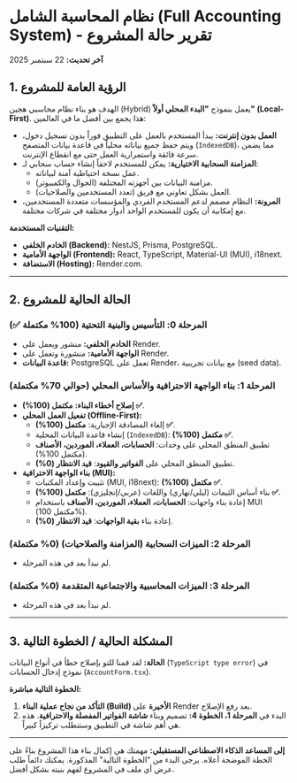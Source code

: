 # نظام المحاسبة الشامل (Full Accounting System) - تقرير حالة المشروع

**آخر تحديث:** 22 سبتمبر 2025

## 1. الرؤية العامة للمشروع

الهدف هو بناء نظام محاسبي هجين (Hybrid) يعمل بنموذج **"البدء المحلي أولاً" (Local-First)**. هذا يجمع بين أفضل ما في العالمين:

*   **العمل بدون إنترنت:** يبدأ المستخدم بالعمل على التطبيق فوراً بدون تسجيل دخول، ويتم حفظ جميع بياناته محلياً في قاعدة بيانات المتصفح (`IndexedDB`)، مما يضمن سرعة فائقة واستمرارية العمل حتى مع انقطاع الإنترنت.
*   **المزامنة السحابية الاختيارية:** يمكن للمستخدم لاحقاً إنشاء حساب سحابي لـ:
    *   عمل نسخة احتياطية آمنة لبياناته.
    *   مزامنة البيانات بين أجهزته المختلفة (الجوال والكمبيوتر).
    *   العمل بشكل تعاوني مع فريق (تعدد المستخدمين والصلاحيات).
*   **المرونة:** النظام مصمم لدعم المستخدم الفردي والمؤسسات متعددة المستخدمين، مع إمكانية أن يكون للمستخدم الواحد أدوار مختلفة في شركات مختلفة.

**التقنيات المستخدمة:**
*   **الخادم الخلفي (Backend):** NestJS, Prisma, PostgreSQL.
*   **الواجهة الأمامية (Frontend):** React, TypeScript, Material-UI (MUI), i18next.
*   **الاستضافة (Hosting):** Render.com.

---

## 2. الحالة الحالية للمشروع

### المرحلة 0: التأسيس والبنية التحتية (100% مكتملة ✅)
*   **الخادم الخلفي:** منشور ويعمل على Render.
*   **الواجهة الأمامية:** منشورة وتعمل على Render.
*   **قاعدة البيانات:** PostgreSQL تعمل على Render، مع بيانات تجريبية (seed data).

### المرحلة 1: بناء الواجهة الاحترافية والأساس المحلي (حوالي 70% مكتملة)
*   **إصلاح أخطاء البناء:** **مكتمل (100%) ✅**.
*   **تفعيل العمل المحلي (Offline-First):**
    *   إلغاء المصادقة الإجبارية: **مكتمل (100%) ✅**.
    *   إنشاء قاعدة البيانات المحلية (`IndexedDB`): **مكتمل (100%) ✅**.
    *   تطبيق المنطق المحلي على وحدات: **الحسابات، العملاء، الموردين، الأصناف** (مكتمل 100%).
    *   تطبيق المنطق المحلي على **الفواتير والقيود**: **قيد الانتظار (0%)**.
*   **بناء الواجهة الاحترافية (MUI):**
    *   تثبيت وإعداد المكتبات (MUI, i18next): **مكتمل (100%) ✅**.
    *   بناء أساس الثيمات (ليلي/نهاري) واللغات (عربي/إنجليزي): **مكتمل (100%) ✅**.
    *   إعادة بناء واجهات: **الحسابات، العملاء، الموردين، الأصناف** باستخدام MUI (مكتمل 100%).
    *   إعادة بناء **بقية الواجهات**: **قيد الانتظار (0%)**.

### المرحلة 2: الميزات السحابية (المزامنة والصلاحيات) (0% مكتملة)
*   لم نبدأ بعد في هذه المرحلة.

### المرحلة 3: الميزات المحاسبية والاجتماعية المتقدمة (0% مكتملة)
*   لم نبدأ بعد في هذه المرحلة.

---

## 3. المشكلة الحالية / الخطوة التالية

**الحالة:** لقد قمنا للتو بإصلاح خطأ في أنواع البيانات (`TypeScript type error`) في نموذج إدخال الحسابات (`AccountForm.tsx`).

**الخطوة التالية مباشرة:**
1.  **التأكد من نجاح عملية البناء (Build) الأخيرة** على Render بعد رفع الإصلاح.
2.  البدء في **المرحلة 1، الخطوة 4:** تصميم وبناء **شاشة الفواتير المفصلة والاحترافية**. هذه هي أهم شاشة في التطبيق وستتطلب تركيزاً كبيراً.

---

**إلى المساعد الذكاء الاصطناعي المستقبلي:**
مهمتك هي إكمال بناء هذا المشروع بناءً على الخطة الموضحة أعلاه. يرجى البدء من "الخطوة التالية" المذكورة. يمكنك دائماً طلب عرض أي ملف في المشروع لفهم بنيته بشكل أفضل.
